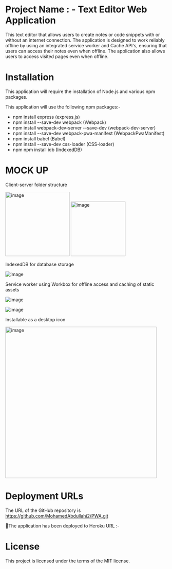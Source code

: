 
# Project Name : - Text Editor Web Application

This text editor that allows users to create notes or code snippets with or without an internet connection. The application is designed to work reliably offline by using an integrated service worker and Cache API's, ensuring that users can access their notes even when offline. The application also allows users to access visited pages even when offline.


# Installation

This application will require the installation of Node.js and various npm packages.

This application will use the following npm packages:-

  * npm install express (express.js)
  * npm install --save-dev webpack (Webpack)
  * npm install webpack-dev-server --save-dev (webpack-dev-server)
  * npm install --save-dev webpack-pwa-manifest (WebpackPwaManifest)
  * npm install babel (Babel)
  * npm install --save-dev css-loader (CSS-loader)
  * npm npm install idb (IndexedDB)


# MOCK UP 

Client-server folder structure

<img width="200" alt="image" src="https://user-images.githubusercontent.com/118404373/233242106-ee592182-542d-4287-9822-054418cdafdd.png">
<img width="170" alt="image" src="https://user-images.githubusercontent.com/118404373/233242215-91edc0a9-9e15-4438-a347-3b434f0fe946.png">

IndexedDB for database storage

![image](https://user-images.githubusercontent.com/118404373/233241682-094d4ab6-72f5-4dc7-90ad-b3bd55352a31.png)

Service worker using Workbox for offline access and caching of static assets

![image](https://user-images.githubusercontent.com/118404373/233241766-a408e65f-4cd9-492b-afce-f16956480ca0.png)

![image](https://user-images.githubusercontent.com/118404373/233241847-ac74f2cd-6eea-46db-a520-7eb0f2c33d37.png)

Installable as a desktop icon

<img width="471" alt="image" src="https://user-images.githubusercontent.com/118404373/233241435-72f33a4f-9d0f-4de5-8554-a85e4ba472b5.png">

# Deployment URLs 


The URL of the GitHub repository is https://github.com/MohamedAbdullahi2/PWA.git

🚀The application has been deployed to Heroku URL :-

# License

This project is licensed under the terms of the MIT license.


